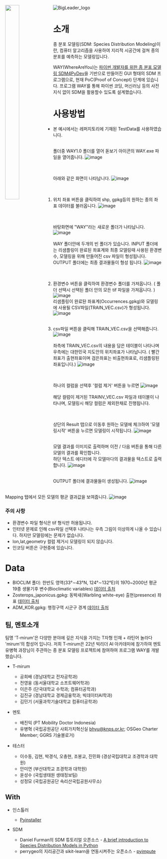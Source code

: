 
<img src='https://user-images.githubusercontent.com/95641633/208577817-e439ef66-b778-4cf2-90c5-92e080806662.png' width="30%" height="40%" align="left">    ![BigLeader_logo](https://user-images.githubusercontent.com/95641633/208577847-d4472aca-8852-418b-9cda-cbddb74a6ec8.png)


# 소개
종 분포 모델링(SDM: Species Distribution Modeling)이란, 컴퓨터 알고리즘을 사용하여 지리적 시공간에 걸쳐 종의 분포를 예측하는 모델링입니다.

WAY(WhereAreYou)는 [파이썬 개발자를 위한 종 분포 모델링 SDM4PyDev](https://github.com/osgeokr/SDM4PyDev)을 기반으로 만들어진 GUI 형태의 SDM 프로그램으로, 현재 PoC(Proof of Concept) 단계에 있습니다. 
프로그램 WAY를 통해 파이썬 코딩, 머신러닝 등의 사전지식 없이 SDM을 활용할수 있도록 설계했습니다. 

# 사용방법
* 본 예시에서는 레퍼지토리에 기재된 TestData를 사용하였습니다. <br/><br/>

폴더중 WAY1.0 폴더를 열어 돋보기 아이콘의 WAY.exe 파일을 열어줍니다.
![image](https://user-images.githubusercontent.com/95641633/208608993-57e7a6cb-80b3-4bec-a64b-289add2e8ec8.png)<br/><br/><br/>          
  
아래와 같은 화면이 나타납니다. 
![image](https://user-images.githubusercontent.com/95641633/208609156-87a39a82-f763-4915-8b40-4f3a13235d62.png)<br/><br/><br/>


1. 위치 좌표 버튼을 클릭하여 shp, gpkg등의 원하는 종의 좌표 데이터를 불러옵니다.
![image](https://user-images.githubusercontent.com/95641633/208610459-f0f33603-e733-4083-8ee0-108ba9800a0b.png)<br/><br/><br/>

바탕화면에 "WAY"라는 새로운 폴더가 나타납니다.    
![image](https://user-images.githubusercontent.com/95641633/208611891-4058a46e-7aae-4496-b732-bf1b58ab2e88.png)<br/><br/>
WAY 폴더안에 두개의 빈 폴더가 있습니다.
INPUT 폴더에는 리샘플링이 완료된 좌표계와 최종 모델링때 사용된 환경변수, 모델링을 위해 만들어진 csv 파일이 형성됩니다.
OUTPUT 폴더에는 최종 결과물들이 형성 됩니다.
![image](https://user-images.githubusercontent.com/95641633/208613087-ba2d386a-c83d-445e-b133-b3e4e7015858.png)<br/><br/><br/>

2. 환경변수 버튼을 클릭하여 환경변수 폴더를 가져옵니다. ( 폴더 선택시 선택된 폴더 안의 모든 tif 파일을 가져옵니다. )
![image](https://user-images.githubusercontent.com/95641633/208611253-6061dffe-bb74-4de2-92ce-e2c0afcfef73.png)<br/>
리샘플링이 완료돤 좌표계(Occurrences.gpkg)와 모델링에 사용될 CSV파일(TRAIN_VEC.csv)가 형성됩니다.
![image](https://user-images.githubusercontent.com/95641633/208615190-ff6ebae2-7feb-43af-813d-4c70e80d7d27.png)<br/><br/>

3. csv파일 버튼을 클릭해 TRAIN_VEC.csv을 선택해줍니다.
![image](https://user-images.githubusercontent.com/95641633/208614980-cd4d8af3-24dd-4828-a9c0-b3bc44624fd8.png)<br/><br/>
좌측에 TRAIN_VEC.csv의 내용을 담은 테이블이 나타나며 우측에는 대한민국 지도안의 위치좌표가 나타납니다. ( 빨간좌표가 출현좌표이며 검은좌표는 비출현좌표로, 리샘플링된 좌표입니다.)
![image](https://user-images.githubusercontent.com/95641633/208615339-434a9dcf-a5e1-4f1e-a1bc-7c584ca837da.png)<br/><br/><br/>


하나의 컬럼을 선택후 '컬럼 제거' 버튼을 누르면
![image](https://user-images.githubusercontent.com/95641633/208616161-e458078c-bcef-4baa-a0d0-d61975f733c0.png)<br/><br/>
해당 컬럼이 제거된 TRAINV_VEC.csv 파일과 테이블이 나타나며, 모델링시 해당 컬럼은 제외한채로 진행됩니다.<br/><br/><br/>

상단의 Result 탭으로 이동후 원하는 모델에 체크하여 '모델링시작' 버튼을 누르면 모델링이 시작됩니다.
![image](https://user-images.githubusercontent.com/95641633/208617532-9d931566-e2c4-4b64-8e73-5919550e374a.png)<br/><br/>

모델 결과를 이미지로 출력하며 이전 / 다음 버튼을 통해 다른 모델의 결과를 확인합니다.<br/>
하단 텍스트 에디터에 각 모델마다의 결과물을 텍스트로 출력합니다. 
![image](https://user-images.githubusercontent.com/95641633/208618539-8ecfce9a-76ce-407c-88b5-fd60df2cc30e.png)<br/><br/>

OUTPUT 폴더에 결과물들이 생성됩니다.
![image](https://user-images.githubusercontent.com/95641633/208618348-528184e7-8215-4aa5-857e-20947890b4a5.png)<br/><br/>

Mapping 탭에서 모든 모델의 평균 결과값을 보여줍니다.
![image](https://user-images.githubusercontent.com/95641633/208619471-e246b9cf-2aeb-418e-9460-881e66e31f54.png)




### 주의 사항
- 환경변수 파일 형식은 tif 형식만 허용됩니다.
- 인터넷 문제로 인해 csv파일 선택후 나타나는 우측 그림이 이상하게 나올 수 있습니다. 하지만 모델링에는 문제가 없습니다.
- lon,lat,geometry 컬럼 제거시 모델링이 되지 않습니다.
- 인코딩 버튼은 구현중에 있습니다.




# Data
- BIOCLIM 폴더: 한반도 영역(33°∼43°N, 124°∼132°E)의 1970~2000년 평균 19종 생물기후 변수(Bioclimatic variables) [데이터 출처](https://www.worldclim.org/data/bioclim.html)
- Zosterops_japonicus.gpkg: 동박새(Warbling white-eye) 출현(presence) 좌표 [데이터 출처](https://plugins.qgis.org/plugins/qgisgbifapi/)
- ADM_KOR.gpkg: 행정구역 시군구 경계 [데이터 출처](http://data.nsdi.go.kr/dataset/20180927ds0058)


## 팀, 멘토소개
팀명 'T-mirum'은 다양한 분야에 깊은 지식을 가지는 T자형 인재 + 라틴어 놀라다 'mirum'의 합성어 입니다. 저희 T-mirum은 22년 빅리더 AI 아카데미에 참가하여 멘토 유병혁 과장님이 주관하는 종 분포 모델링 프로젝트에 참여하여 프로그램 WAY를 개발했습니다. 


- T-mirum
  - 공희배 (경남대학교 전자공학과)
  - 전영웅 (동서울대학교 소프트웨어학과)
  - 이은주 (단국대학교 수학과; 컴퓨터공학과)
  - 김진규 (경남대학교 경제금융학과; 빅데이터AI학과)
  - 김민기 (서울과학기술대학교 컴퓨터공학과)

- 멘토
  - 배진익 (PT Mobility Doctor Indonesia)
  - 유병혁 (국립공원공단 사회가치혁신실 bhyu@knps.or.kr; OSGeo Charter Member; GGRS 기술블로거)
 
- 테스터
  - 이수동, 김현, 박경식, 오충현, 조봉교, 진민화 (경상국립대학교 조경학과 대학원)
  - 안미연 (부산대학교 조경학과 대학원)
  - 윤성수 (국립생태원 생태정보팀)
  - 성정모 (국립공원공단 속리산국립공원사무소)

## With
- 인스톨러
  - [Pyinstaller](https://pyinstaller.org/en/stable/#)  

- SDM
  - Daniel Furman의 SDM 튜토리얼 오픈소스 - [A brief introduction to Species Distribution Models in Python](https://daniel-furman.github.io/Python-species-distribution-modeling/)  
  - perrygeo의 지리공간과 sikit-learn을 연동시켜주는 오픈소스 - [pyimpute](https://github.com/perrygeo/pyimpute)


